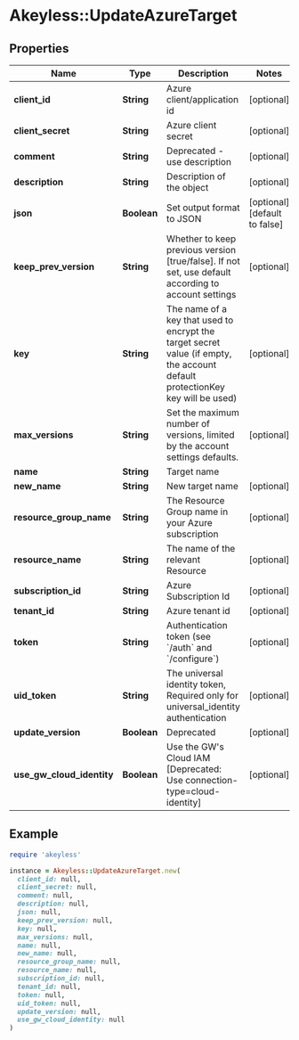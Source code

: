 # Akeyless::UpdateAzureTarget

## Properties

| Name | Type | Description | Notes |
| ---- | ---- | ----------- | ----- |
| **client_id** | **String** | Azure client/application id | [optional] |
| **client_secret** | **String** | Azure client secret | [optional] |
| **comment** | **String** | Deprecated - use description | [optional] |
| **description** | **String** | Description of the object | [optional] |
| **json** | **Boolean** | Set output format to JSON | [optional][default to false] |
| **keep_prev_version** | **String** | Whether to keep previous version [true/false]. If not set, use default according to account settings | [optional] |
| **key** | **String** | The name of a key that used to encrypt the target secret value (if empty, the account default protectionKey key will be used) | [optional] |
| **max_versions** | **String** | Set the maximum number of versions, limited by the account settings defaults. | [optional] |
| **name** | **String** | Target name |  |
| **new_name** | **String** | New target name | [optional] |
| **resource_group_name** | **String** | The Resource Group name in your Azure subscription | [optional] |
| **resource_name** | **String** | The name of the relevant Resource | [optional] |
| **subscription_id** | **String** | Azure Subscription Id | [optional] |
| **tenant_id** | **String** | Azure tenant id | [optional] |
| **token** | **String** | Authentication token (see &#x60;/auth&#x60; and &#x60;/configure&#x60;) | [optional] |
| **uid_token** | **String** | The universal identity token, Required only for universal_identity authentication | [optional] |
| **update_version** | **Boolean** | Deprecated | [optional] |
| **use_gw_cloud_identity** | **Boolean** | Use the GW&#39;s Cloud IAM [Deprecated: Use connection-type&#x3D;cloud-identity] | [optional] |

## Example

```ruby
require 'akeyless'

instance = Akeyless::UpdateAzureTarget.new(
  client_id: null,
  client_secret: null,
  comment: null,
  description: null,
  json: null,
  keep_prev_version: null,
  key: null,
  max_versions: null,
  name: null,
  new_name: null,
  resource_group_name: null,
  resource_name: null,
  subscription_id: null,
  tenant_id: null,
  token: null,
  uid_token: null,
  update_version: null,
  use_gw_cloud_identity: null
)
```

